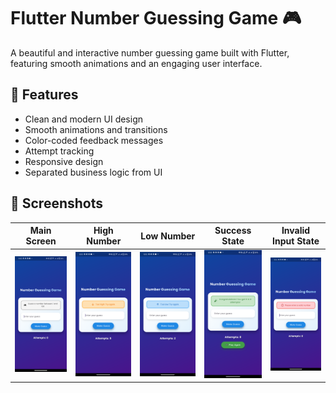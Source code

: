# Flutter Number Guessing Game 🎮

A beautiful and interactive number guessing game built with Flutter, featuring smooth animations and an engaging user interface.

## 🎯 Features

- Clean and modern UI design
- Smooth animations and transitions
- Color-coded feedback messages
- Attempt tracking
- Responsive design
- Separated business logic from UI

## 📱 Screenshots

| Main Screen | High Number | Low Number | Success State | Invalid Input State |
|---|---|---|---|---|
| <img src="screenshots/main.png" width="250"> | <img src="screenshots/higher.png" width="250"> | <img src="screenshots/lower.png" width="250"> | <img src="screenshots/success.png" width="250"> | <img src="screenshots/invalid_input.png" width="250"> |